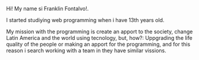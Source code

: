 Hi! My name si Franklin Fontalvo!.

I started studiying web programming when i have 13th years old.

My mission with the programming is create an apport to the society,
change Latin America and the world using tecnology, but, how?:
Uppgrading the life quality of the people or making an apport for the programming, and for this reason i search working with a team in they have similar vissions.
